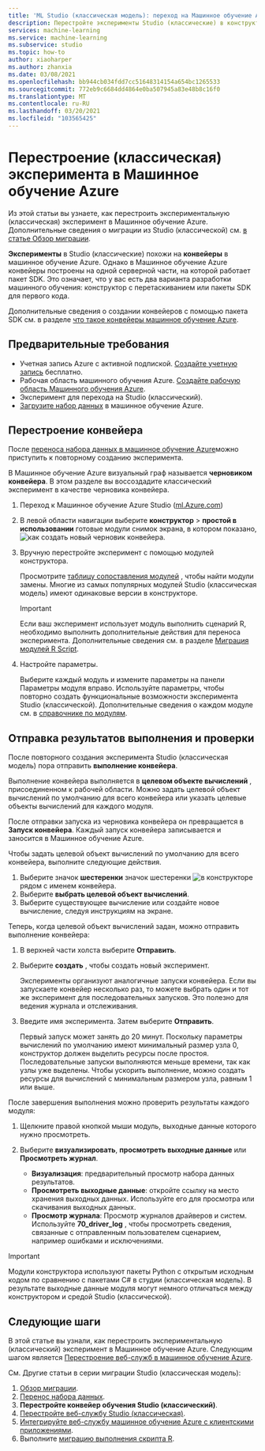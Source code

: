 ```yaml
---
title: 'ML Studio (классическая модель): переход на Машинное обучение Azure — перестроение эксперимента'
description: Перестройте эксперименты Studio (классические) в конструкторе Машинное обучение Azure.
services: machine-learning
ms.service: machine-learning
ms.subservice: studio
ms.topic: how-to
author: xiaoharper
ms.author: zhanxia
ms.date: 03/08/2021
ms.openlocfilehash: bb944cb034fdd7cc51648314154a654bc1265533
ms.sourcegitcommit: 772eb9c6684dd4864e0ba507945a83e48b8c16f0
ms.translationtype: MT
ms.contentlocale: ru-RU
ms.lasthandoff: 03/20/2021
ms.locfileid: "103565425"
---
```

# <a name="rebuild-a-studio-classic-experiment-in-azure-machine-learning"></a>Перестроение (классическая) эксперимента в Машинное обучение Azure

Из этой статьи вы узнаете, как перестроить экспериментальную (классическая) эксперимент в Машинное обучение Azure. Дополнительные сведения о миграции из Studio (классической) см. [в статье Обзор миграции](migrate-overview.md).

**Эксперименты** в Studio (классические) похожи на **конвейеры** в машинное обучение Azure. Однако в Машинное обучение Azure конвейеры построены на одной серверной части, на которой работает пакет SDK. Это означает, что у вас есть два варианта разработки машинного обучения: конструктор с перетаскиванием или пакеты SDK для первого кода.

Дополнительные сведения о создании конвейеров с помощью пакета SDK см. в разделе [что такое конвейеры машинное обучение Azure](../concept-ml-pipelines.md#building-pipelines-with-the-python-sdk).


## <a name="prerequisites"></a>Предварительные требования

- Учетная запись Azure с активной подпиской. [Создайте учетную запись](https://azure.microsoft.com/free/?WT.mc_id=A261C142F) бесплатно.
- Рабочая область машинного обучения Azure. [Создайте рабочую область Машинного обучения Azure](../how-to-manage-workspace.md#create-a-workspace).
- Эксперимент для перехода на Studio (классический).
- [Загрузите набор данных](migrate-register-dataset.md) в машинное обучение Azure.

## <a name="rebuild-the-pipeline"></a>Перестроение конвейера

После [переноса набора данных в машинное обучение Azure](migrate-register-dataset.md)можно приступить к повторному созданию эксперимента.

В Машинное обучение Azure визуальный граф называется **черновиком конвейера**. В этом разделе вы воссоздадите классический эксперимент в качестве черновика конвейера.

1. Переход к Машинное обучение Azure Studio ([ml.Azure.com](https://ml.azure.com))
1. В левой области навигации выберите **конструктор** > **простой в использовании** готовые модули снимок экрана, в котором показано, ![ как создать новый черновик конвейера.](../media/tutorial-designer-automobile-price-train-score/launch-designer.png)

1. Вручную перестройте эксперимент с помощью модулей конструктора.
    
    Просмотрите [таблицу сопоставления модулей](migrate-overview.md#studio-classic-and-designer-module-mapping) , чтобы найти модули замены. Многие из самых популярных модулей Studio (классическая модель) имеют одинаковые версии в конструкторе.

    > [!Important]
    > Если ваш эксперимент использует модуль выполнить сценарий R, необходимо выполнить дополнительные действия для переноса эксперимента. Дополнительные сведения см. в разделе [Миграция модулей R Script](migrate-execute-r-script.md).

1. Настройте параметры.
    
    Выберите каждый модуль и измените параметры на панели Параметры модуля вправо. Используйте параметры, чтобы повторно создать функциональные возможности эксперимента Studio (классической). Дополнительные сведения о каждом модуле см. в [справочнике по модулям](../algorithm-module-reference/module-reference.md).

## <a name="submit-a-run-and-check-results"></a>Отправка результатов выполнения и проверки

После повторного создания эксперимента Studio (классическая модель) пора отправить **выполнение конвейера**.

Выполнение конвейера выполняется в **целевом объекте вычислений** , присоединенном к рабочей области. Можно задать целевой объект вычислений по умолчанию для всего конвейера или указать целевые объекты вычислений для каждого модуля.

После отправки запуска из черновика конвейера он превращается в **Запуск конвейера**. Каждый запуск конвейера записывается и заносится в Машинное обучение Azure.

Чтобы задать целевой объект вычислений по умолчанию для всего конвейера, выполните следующие действия.
1. Выберите значок **шестеренки** значок шестеренки ![ в конструкторе ](../media/tutorial-designer-automobile-price-train-score/gear-icon.png) рядом с именем конвейера.
1. Выберите **выбрать целевой объект вычислений**.
1. Выберите существующее вычисление или создайте новое вычисление, следуя инструкциям на экране.

Теперь, когда целевой объект вычислений задан, можно отправить выполнение конвейера:

1. В верхней части холста выберите **Отправить**.
1. Выберите **создать** , чтобы создать новый эксперимент.
    
    Эксперименты организуют аналогичные запуски конвейера. Если вы запускаете конвейер несколько раз, то можете выбрать один и тот же эксперимент для последовательных запусков. Это полезно для ведения журнала и отслеживания.
1. Введите имя эксперимента. Затем выберите **Отправить**.

    Первый запуск может занять до 20 минут. Поскольку параметры вычислений по умолчанию имеют минимальный размер узла 0, конструктор должен выделить ресурсы после простоя. Последовательные запуски выполняются меньше времени, так как узлы уже выделены. Чтобы ускорить выполнение, можно создать ресурсы для вычислений с минимальным размером узла, равным 1 или выше.

После завершения выполнения можно проверить результаты каждого модуля:

1. Щелкните правой кнопкой мыши модуль, выходные данные которого нужно просмотреть.
1. Выберите **визуализировать**, **просмотреть выходные данные** или **Просмотреть журнал**.

    - **Визуализация**: предварительный просмотр набора данных результатов.
    - **Просмотреть выходные данные**: откройте ссылку на место хранения выходных данных. Используйте его для просмотра или скачивания выходных данных. 
    - **Просмотр журнала**: Просмотр журналов драйверов и систем. Используйте **70_driver_log** , чтобы просмотреть сведения, связанные с отправленным пользователем сценарием, например ошибками и исключениями.

> [!IMPORTANT]
> Модули конструктора используют пакеты Python с открытым исходным кодом по сравнению с пакетами C# в студии (классическая модель). В результате выходные данные модуля могут немного отличаться между конструктором и средой Studio (классической). 


## <a name="next-steps"></a>Следующие шаги

В этой статье вы узнали, как перестроить экспериментальную (классический) эксперимент в Машинное обучение Azure. Следующим шагом является [Перестроение веб-служб в машинное обучение Azure](migrate-rebuild-web-service.md).


См. Другие статьи в серии миграции Studio (классическая модель):

1. [Обзор миграции](migrate-overview.md).
1. [Перенос набора данных](migrate-register-dataset.md).
1. **Перестройте конвейер обучения Studio (классический)**.
1. [Перестройте веб-службу Studio (классическая)](migrate-rebuild-web-service.md).
1. [Интегрируйте веб-службу машинное обучение Azure с клиентскими приложениями](migrate-rebuild-integrate-with-client-app.md).
1. Выполните [миграцию выполнения скрипта R](migrate-execute-r-script.md).
